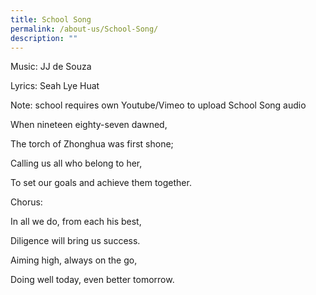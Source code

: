 ```yaml
---
title: School Song
permalink: /about-us/School-Song/
description: ""
---
```

Music: JJ de Souza

Lyrics: Seah Lye Huat

Note: school requires own Youtube/Vimeo to upload School Song audio

When nineteen eighty-seven dawned,

The torch of Zhonghua was first shone;

Calling us all who belong to her,

To set our goals and achieve them together.

Chorus:

In all we do, from each his best,

Diligence will bring us success.

Aiming high, always on the go,

Doing well today, even better tomorrow.